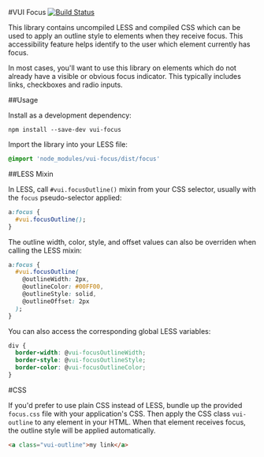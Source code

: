 #VUI Focus [![Build Status](https://travis-ci.org/Desire2Learn-Valence/valence-ui-focus.svg?branch=master)](https://travis-ci.org/Desire2Learn-Valence/valence-ui-focus)

This library contains uncompiled LESS and compiled CSS which can be used to
apply an outline style to elements when they receive focus. This accessibility
feature helps identify to the user which element currently has focus.

In most cases, you'll want to use this library on elements which do not already
have a visible or obvious focus indicator. This typically includes links,
checkboxes and radio inputs.

##Usage

Install as a development dependency:

```shell
npm install --save-dev vui-focus
```

Import the library into your LESS file:

```css
@import 'node_modules/vui-focus/dist/focus'
```

##LESS Mixin

In LESS, call `#vui.focusOutline()` mixin from your CSS selector, usually with
the `focus` pseudo-selector applied:

```css
a:focus {
  #vui.focusOutline();
}
```

The outline width, color, style, and offset values can also be overriden when calling the LESS mixin:

```css
a:focus {
  #vui.focusOutline(
    @outlineWidth: 2px,
    @outlineColor: #00FF00,
    @outlineStyle: solid,
    @outlineOffset: 2px
  );
}
```

You can also access the corresponding global LESS variables:

```css
div {
  border-width: @vui-focusOutlineWidth;
  border-style: @vui-focusOutlineStyle;
  border-color: @vui-focusOutlineColor;
}
```

#CSS

If you'd prefer to use plain CSS instead of LESS, bundle up the provided 
`focus.css` file with your application's CSS. Then apply the CSS class
`vui-outline` to any element in your HTML. When that element receives focus, 
the outline style will be applied automatically.

```html
<a class="vui-outline">my link</a>
```